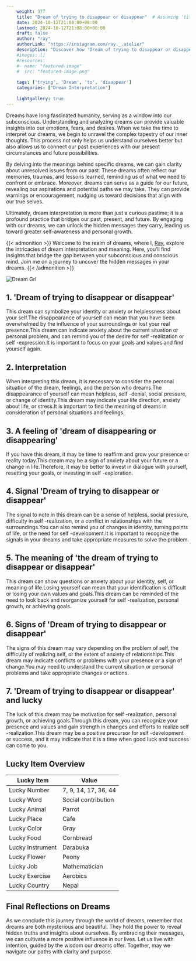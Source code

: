 ```yaml
---
    weight: 377
    title: "Dream of trying to disappear or disappear"  # Assuming 'title' column exists
    date: 2024-10-12T21:08:00+08:00
    lastmod: 2024-10-12T21:08:00+08:00
    draft: false
    author: "ray"
    authorLink: "https://instagram.com/ray._.atelier"
    description: "Discover how 'Dream of trying to disappear or disappear' can interpret your future and uncover its significant meanings in your life."
    #images: []
    #resources:
    #- name: "featured-image"
    #  src: "featured-image.png"
    
    tags: ['trying', 'Dream', 'to', 'disappear']
    categories: ["Dream Interpretation"]
    
    lightgallery: true
---
```

    
Dreams have long fascinated humanity, serving as a window into our subconscious. Understanding and analyzing dreams can provide valuable insights into our emotions, fears, and desires. When we take the time to interpret our dreams, we begin to unravel the complex tapestry of our inner thoughts. This process not only helps us understand ourselves better but also allows us to connect our past experiences with our present circumstances and future possibilities.

By delving into the meanings behind specific dreams, we can gain clarity about unresolved issues from our past. These dreams often reflect our memories, traumas, and lessons learned, reminding us of what we need to confront or embrace. Moreover, dreams can serve as a guide for our future, revealing our aspirations and potential paths we may take. They can provide warnings or encouragement, nudging us toward decisions that align with our true selves.

Ultimately, dream interpretation is more than just a curious pastime; it is a profound practice that bridges our past, present, and future. By engaging with our dreams, we can unlock the hidden messages they carry, leading us toward greater self-awareness and personal growth.

{{< admonition >}}
Welcome to the realm of dreams, where I, [Ray](https://instagram.com/ray._.atelier), explore the intricacies of dream interpretation and meaning. Here, you’ll find insights that bridge the gap between your subconscious and conscious mind. Join me on a journey to uncover the hidden messages in your dreams.
{{< /admonition >}}

![Dream Grl](https://cdn.pixabay.com/photo/2017/11/02/03/35/gothic-2910057_1280.jpg "Dream Grl")

## 1. 'Dream of trying to disappear or disappear'
This dream can symbolize your identity or anxiety or helplessness about your self.The disappearance of yourself can mean that you have been overwhelmed by the influence of your surroundings or lost your real presence.This dream can indicate anxiety about the current situation or personal problem, and can remind you of the desire for self -realization or self -expression.It is important to focus on your goals and values and find yourself again.

## 2. Interpretation
When interpreting this dream, it is necessary to consider the personal situation of the dream, feelings, and the person who dreams.The disappearance of yourself can mean helpless, self -denial, social pressure, or change of identity.This dream may indicate your life direction, anxiety about life, or stress.It is important to find the meaning of dreams in consideration of personal situations and feelings.

## 3. A feeling of 'dream of disappearing or disappearing'
If you have this dream, it may be time to reaffirm and grow your presence or reality today.This dream may be a sign of anxiety about your future or a change in life.Therefore, it may be better to invest in dialogue with yourself, resetting your goals, or investing in self -exploration.

## 4. Signal 'Dream of trying to disappear or disappear'
The signal to note in this dream can be a sense of helpless, social pressure, difficulty in self -realization, or a conflict in relationships with the surroundings.You can also remind you of changes in identity, turning points of life, or the need for self -development.It is important to recognize the signals in your dreams and take appropriate measures to solve the problem.

## 5. The meaning of 'the dream of trying to disappear or disappear'
This dream can show questions or anxiety about your identity, self, or meaning of life.Losing yourself can mean that your identification is difficult or losing your own values and goals.This dream can be reminded of the need to look back and reorganize yourself for self -realization, personal growth, or achieving goals.

## 6. Signs of 'Dream of trying to disappear or disappear'
The signs of this dream may vary depending on the problem of self, the difficulty of realizing self, or the extent of anxiety of relationships.This dream may indicate conflicts or problems with your presence or a sign of change.You may need to understand the current situation or personal problems and take appropriate changes or actions.

## 7. 'Dream of trying to disappear or disappear' and lucky
The luck of this dream may be motivation for self -realization, personal growth, or achieving goals.Through this dream, you can recognize your presence and values and gain strength in changes and efforts to realize self -realization.This dream may be a positive precursor for self -development or success, and it may indicate that it is a time when good luck and success can come to you.

## Lucky Item Overview
| Lucky Item          | Value              |
|---------------|--------------------|
| Lucky Number        | 7, 9, 14, 17, 36, 44  |
| Lucky Word          | Social contribution |
| Lucky Animal        | Parrot |
| Lucky Place         | Cafe     |
| Lucky Color         | Gray     |
| Lucky Food          | Cornbread      |
| Lucky Instrument    | Darabuka |
| Lucky Flower        | Peony    |
| Lucky Job           | Mathematician       |
| Lucky Exercise      | Aerobics  |
| Lucky Country       | Nepal    |


##  Final Reflections on Dreams

As we conclude this journey through the world of dreams, remember that dreams are both mysterious and beautiful. They hold the power to reveal hidden truths and insights about ourselves. By embracing their messages, we can cultivate a more positive influence in our lives. Let us live with intention, guided by the wisdom our dreams offer. Together, may we navigate our paths with clarity and purpose.
